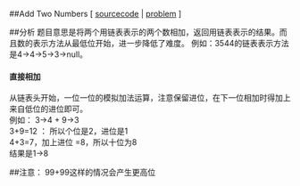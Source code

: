 
##Add Two Numbers [ [sourcecode](../src/AddTwoNumbers.cpp) | [problem](https://oj.leetcode.com/problems/add-two-numbers/) ]

##分析
题目意思是将两个用链表表示的两个数相加，返回用链表表示的结果。而且数的表示方法从最低位开始，进一步降低了难度。
例如：3544的链表表示方法是4->4->5->3->null。

#### 直接相加
从链表头开始，一位一位的模拟加法运算，注意保留进位，在下一位相加时得加上来自低位的进位即可。    
例如： 3->4 + 9->3    
3+9=12 ： 所以个位是2，进位是1    
4+3=7，加上进位 =8，所以十位为8	
结果是1->8

 
##注意：
99+99这样的情况会产生更高位
		


